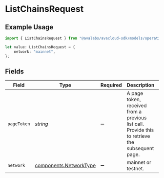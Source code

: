 # ListChainsRequest

## Example Usage

```typescript
import { ListChainsRequest } from "@avalabs/avacloud-sdk/models/operations";

let value: ListChainsRequest = {
    network: "mainnet",
};
```

## Fields

| Field                                                                                           | Type                                                                                            | Required                                                                                        | Description                                                                                     | Example                                                                                         |
| ----------------------------------------------------------------------------------------------- | ----------------------------------------------------------------------------------------------- | ----------------------------------------------------------------------------------------------- | ----------------------------------------------------------------------------------------------- | ----------------------------------------------------------------------------------------------- |
| `pageToken`                                                                                     | *string*                                                                                        | :heavy_minus_sign:                                                                              | A page token, received from a previous list call. Provide this to retrieve the subsequent page. |                                                                                                 |
| `network`                                                                                       | [components.NetworkType](../../models/components/networktype.md)                                | :heavy_minus_sign:                                                                              | mainnet or testnet.                                                                             | mainnet                                                                                         |